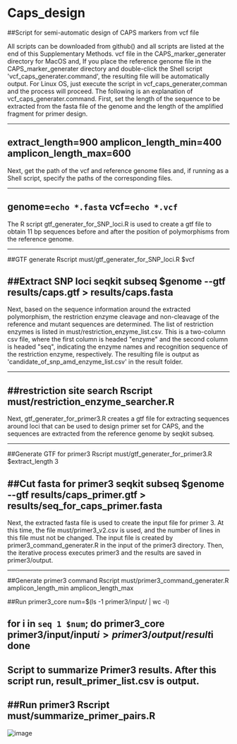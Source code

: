 # Caps_design

##Script for semi-automatic design of CAPS markers from vcf file

All scripts can be downloaded from github() and all scripts are listed at the end of this Supplementary Methods. vcf file in the CAPS_marker_generater directory for MacOS and, If you place the reference genome file in the CAPS_marker_generater directory and double-click the Shell script 'vcf_caps_generater.command', the resulting file will be automatically output. For Linux OS, just execute the script in vcf_caps_generater,comman and the process will proceed.
The following is an explanation of vcf_caps_generater.command. First, set the length of the sequence to be extracted from the fasta file of the genome and the length of the amplified fragment for primer design.

------------------------------------
extract_length=900
amplicon_length_min=400
amplicon_length_max=600
------------------------------------


Next, get the path of the vcf and reference genome files and, if running as a Shell script, specify the paths of the corresponding files.

------------------------------------
genome=`echo *.fasta`
vcf=`echo *.vcf`
------------------------------------


The R script gtf_generater_for_SNP_loci.R is used to create a gtf file to obtain 11 bp sequences before and after the position of polymorphisms from the reference genome.

------------------------------------
##GTF generate
Rscript must/gtf_generater_for_SNP_loci.R $vcf

##Extract SNP loci
seqkit subseq $genome --gtf results/caps.gtf > results/caps.fasta
------------------------------------


Next, based on the sequence information around the extracted polymorphism, the restriction enzyme cleavage and non-cleavage of the reference and mutant sequences are determined. The list of restriction enzymes is listed in must/restriction_enzyme_list.csv. This is a two-column csv file, where the first column is headed "enzyme" and the second column is headed "seq", indicating the enzyme names and recognition sequence of the restriction enzyme, respectively.
The resulting file is output as 'candidate_of_snp_amd_enzyme_list.csv' in the result folder.

------------------------------------
##restriction site search
Rscript must/restriction_enzyme_searcher.R
------------------------------------

Next, gtf_generater_for_primer3.R creates a gtf file for extracting sequences around loci that can be used to design primer set for CAPS, and the sequences are extracted from the reference genome by seqkit subseq.

------------------------------------
##Generate GTF for primer3
Rscript must/gtf_generater_for_primer3.R $extract_length 3

##Cut fasta for primer3
seqkit subseq $genome --gtf results/caps_primer.gtf > results/seq_for_caps_primer.fasta
------------------------------------


Next, the extracted fasta file is used to create the input file for primer 3. At this time, the file must/primer3_v2.csv is used, and the number of lines in this file must not be changed. The input file is created by primer3_command_generater.R in the input of the primer3 directory. Then, the iterative process executes primer3 and the results are saved in primer3/output.

------------------------------------
##Generate primer3 command
Rscript must/primer3_command_generater.R amplicon_length_min amplicon_length_max

##Run primer3_core
num=$(ls -1 primer3/input/ | wc -l)

for i in `seq 1 $num`; do
  primer3_core primer3/input/input$i > primer3/output/result$i
done
------------------------------------


Script to summarize Primer3 results. After this script run, result_primer_list.csv is output.
------------------------------------
##Run primer3
Rscript must/summarize_primer_pairs.R
------------------------------------

![image](https://github.com/nishimurakazusa/Caps_design/assets/46805695/42fc35a7-80d2-402b-8a87-4773e9b0c545)
